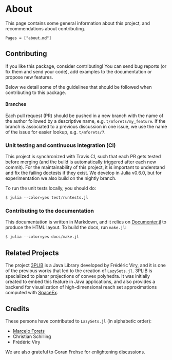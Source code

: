 # About

This page contains some general information about this project, and recommendations
about contributing.

```@contents
Pages = ["about.md"]
```

## Contributing

If you like this package, consider contributing! You can send bug reports (or fix them
and send your code), add examples to the documentation or propose new features.

Below we detail some of the guidelines that should be followed when contributing
to this package.

#### Branches

Each pull request (PR) should be pushed in a new branch with the name of the author
followed by a descriptive name, e.g. `t/mforets/my_feature`. If the branch is associated
to a previous discussion in one issue, we use the name of the issue for easier
lookup, e.g. `t/mforets/7`.

### Unit testing and continuous integration (CI)

This project is synchronized with Travis CI, such that each PR gets tested
before merging (and the build is automatically triggered after each new commit).
For the maintainability of this project, it is important to understand and fix the
failing doctests if they exist. We develop in Julia v0.6.0, but for experimentation
we also build on the nightly branch.

To run the unit tests locally, you should do:

```julia
$ julia --color=yes test/runtests.jl
```

### Contributing to the documentation

This documentation is written in Markdown, and it relies on
[Documenter.jl](https://github.com/JuliaDocs/Documenter.jl) to produce the HTML
layout. To build the docs, run `make.jl`:

```julia
$ julia --color=yes docs/make.jl
```

## Related Projects

The project [3PLIB](https://3plib.wordpress.com/) is a Java Library developed
by Frédéric Viry, and it is one of the previous works that led to the creation
of `LazySets.jl`. 3PLIB is specialized to planar projections of convex polyhedra.
It was initially created to embed this feature in Java applications, and also provides
a backend for visualization of high-dimensional reach set approximations computed with
[SpaceEx](http://spaceex.imag.fr/).

## Credits

These persons have contributed to `LazySets.jl` (in alphabetic order):

- [Marcelo Forets](http://marcelo-forets.fr)
- Christian Schilling
- Frédéric Viry

We are also grateful to Goran Frehse for enlightening discussions.
